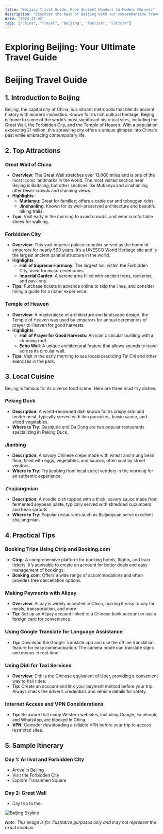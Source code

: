 ```yaml
---
title: "Beijing Travel Guide: From Ancient Wonders to Modern Marvels"
description: "Discover the best of Beijing with our comprehensive travel guide. Explore top attractions, savor local cuisine, and get insider tips for an unforgettable Chinese adventure."
date: "2024-12-02"
tags: ["China", "Travel", "Beijing", "Tourism", "Culture"]
---
```


# Exploring Beijing: Your Ultimate Travel Guide

# Beijing Travel Guide

## 1. Introduction to Beijing
Beijing, the capital city of China, is a vibrant metropolis that blends ancient history with modern innovation. Known for its rich cultural heritage, Beijing is home to some of the world’s most significant historical sites, including the Great Wall, the Forbidden City, and the Temple of Heaven. With a population exceeding 21 million, this sprawling city offers a unique glimpse into China's past while embracing contemporary life.

## 2. Top Attractions

### Great Wall of China
- **Overview**: The Great Wall stretches over 13,000 miles and is one of the most iconic landmarks in the world. The most visited section near Beijing is Badaling, but other sections like Mutianyu and Jinshanling offer fewer crowds and stunning views.
- **Highlights**:
  - **Mutianyu**: Great for families; offers a cable car and toboggan rides.
  - **Jinshanling**: Known for its well-preserved architecture and beautiful hiking trails.
- **Tips**: Visit early in the morning to avoid crowds, and wear comfortable shoes for walking.

### Forbidden City
- **Overview**: This vast imperial palace complex served as the home of emperors for nearly 500 years. It’s a UNESCO World Heritage site and is the largest ancient palatial structure in the world.
- **Highlights**:
  - **Hall of Supreme Harmony**: The largest hall within the Forbidden City, used for major ceremonies.
  - **Imperial Garden**: A serene area filled with ancient trees, rockeries, and pavilions.
- **Tips**: Purchase tickets in advance online to skip the lines, and consider hiring a guide for a richer experience.

### Temple of Heaven
- **Overview**: A masterpiece of architecture and landscape design, the Temple of Heaven was used by emperors for annual ceremonies of prayer to Heaven for good harvests.
- **Highlights**:
  - **Hall of Prayer for Good Harvests**: An iconic circular building with a stunning roof.
  - **Echo Wall**: A unique architectural feature that allows sounds to travel across its circular wall.
- **Tips**: Visit in the early morning to see locals practicing Tai Chi and other exercises in the park.

## 3. Local Cuisine
Beijing is famous for its diverse food scene. Here are three must-try dishes:

### Peking Duck
- **Description**: A world-renowned dish known for its crispy skin and tender meat, typically served with thin pancakes, hoisin sauce, and sliced vegetables.
- **Where to Try**: Quanjude and Da Dong are two popular restaurants specializing in Peking Duck.

### Jianbing
- **Description**: A savory Chinese crepe made with wheat and mung bean flour, filled with eggs, vegetables, and sauces, often sold by street vendors.
- **Where to Try**: Try jianbing from local street vendors in the morning for an authentic experience.

### Zhajiangmian
- **Description**: A noodle dish topped with a thick, savory sauce made from fermented soybean paste, typically served with shredded cucumbers and bean sprouts.
- **Where to Try**: Popular restaurants such as Baijiaoyuan serve excellent zhajiangmian.

## 4. Practical Tips

### Booking Trips Using Ctrip and Booking.com
- **Ctrip**: A comprehensive platform for booking hotels, flights, and train tickets. It’s advisable to create an account for better deals and easy management of bookings.
- **Booking.com**: Offers a wide range of accommodations and often provides free cancellation options.

### Making Payments with Alipay
- **Overview**: Alipay is widely accepted in China, making it easy to pay for meals, transportation, and more. 
- **Tip**: Set up an Alipay account linked to a Chinese bank account or use a foreign card for convenience.

### Using Google Translate for Language Assistance
- **Tip**: Download the Google Translate app and use the offline translation feature for easy communication. The camera mode can translate signs and menus in real-time.

### Using Didi for Taxi Services
- **Overview**: Didi is the Chinese equivalent of Uber, providing a convenient way to hail rides.
- **Tip**: Create an account and link your payment method before your trip. Always check the driver’s credentials and vehicle details for safety.

### Internet Access and VPN Considerations
- **Tip**: Be aware that many Western websites, including Google, Facebook, and WhatsApp, are blocked in China. 
- **VPN**: Consider downloading a reliable VPN before your trip to access restricted sites.

## 5. Sample Itinerary

### Day 1: Arrival and Forbidden City
- Arrive in Beijing
- Visit the Forbidden City
- Explore Tiananmen Square

### Day 2: Great Wall
- Day trip to the

<img src="https://source.unsplash.com/1600x900/?Beijing,cityscape" alt="Beijing Skyline" loading="lazy">

*Note: This image is for illustrative purposes only and may not represent the exact location.*

